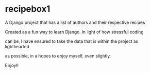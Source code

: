 # recipebox1

A Django project that has a list of authors and their respective recipes

Created as a fun way to learn Django. In light of how stressful coding 

can be, I have ensured to take the data that is within the project as lighthearted

as possible, in a hopes to enjoy myself, even slightly.

Enjoy!! 